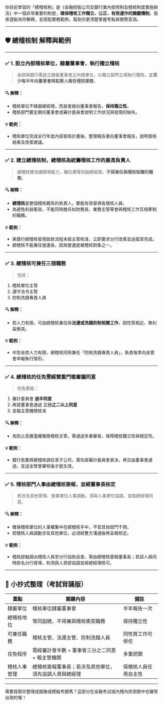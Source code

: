 你目前學習的「總稽核制」是《金融控股公司及銀行業內部控制及稽核制度實施辦法》中一個非常重要的制度，**確保稽核工作獨立、公正、有效運作的關鍵機制**。我來逐點為你解釋，並搭配實務範例，幫助你更清楚掌握考點與實際意涵。

---

## 🛡️ 總稽核制 解釋與範例

---

### ✅ 1. 設立內部稽核單位，**隸屬董事會，執行獨立稽核**

> 金控與銀行需設立隸屬董事會之內稽單位，以獨立超然立場執行稽核，並**至少每半年向董事會與監察人報告稽核業務**。

#### 🔍 解釋：
- 稽核單位不隸屬總經理，而是直接向董事會報告，**保持獨立性**。
- 稽核部門要定期向董事會或審計委員會說明工作狀況與發現的缺失。

#### 💡 範例：
- 稽核單位完成全行年度內部查核計畫後，整理報告書向董事會報告，說明查核結果及改善建議。

---

### ✅ 2. 建立**總稽核制**，總稽核為統籌稽核工作的最高負責人

> 總稽核應具備領導能力，職位應等同副總經理，**不得兼任與稽核牴觸的職務**。

#### 🔍 解釋：
- **總稽核**是整個稽核體系的負責人，要能有效督導各稽核人員。
- 為避免利益衝突，不能同時擔任如財務長、業務主管等會與稽核工作互相牽制的職務。

#### 💡 範例：
- 某銀行總稽核發現放款流程未經主管核准，立即要求分行改善並追蹤至完成。
- 總稽核不能兼任營運長，因為營運是被稽核對象之一。

---

### ✅ 3. 總稽核**可兼任三個職務**

> 包括：
1. 稽核單位主管
2. 遵守法令主管
3. 防制洗錢專責人員

#### 🔍 解釋：
- 若人力有限，可由總稽核兼任與**法遵或洗錢防制相關工作**，因性質相近、無利益衝突。

#### 💡 範例：
- 中型金控人力有限，總稽核同時兼任「防制洗錢專責人員」，負責每季向金管會申報執行情形。

---

### ✅ 4. 總稽核的任免需**經雙重門檻審議同意**

> 任免需經：
1. 審計委員會 **過半同意**
2. 再提董事會通過 **三分之二以上同意**
3. 並報主管機關核准

#### 🔍 解釋：
- 為防止高層濫權撤換稽核主管，需通過多重審查，保障稽核獨立性與穩定性。

#### 💡 範例：
- 銀行若要將總稽核調任至子公司，需先經審計委員會表決，再交由董事會通過，並送金管會審核後才能生效。

---

### ✅ 5. **稽核部門人事由總稽核簽報，並經董事長核定**

> 若涉及其他管理、營業單位人事調動，須與人事單位協調，並經總經理同意。

#### 🔍 解釋：
- 確保稽核單位的人事權集中在總稽核手中，不受其他部門干預。
- 若稽核人員調動涉及其他單位，必須經雙方溝通後再呈報核定。

#### 💡 範例：
- 稽核部擬調派稽核人員至分行協助自查，需由總稽核簽報董事長；若該人員同時掛名分行督導，則須與人資部協調並經總經理核可。

---

## 🧠 小抄式整理（考試背誦版）

| 重點 | 關鍵內容 | 備註 |
|------|----------|------|
| 隸屬單位 | 稽核單位隸屬董事會 | 半年報告一次 |
| 總稽核地位 | 等同副總，不得兼與稽核衝突職務 | 保持獨立性 |
| 可兼任職務 | 稽核主管、法遵主管、防制洗錢人員 | 同性質工作可併任 |
| 任免程序 | 需經審計會半數 + 董事會三分之二同意 + 報主管機關 | 多重把關 |
| 稽核人事管理 | 總稽核簽報董事長；若涉及其他單位，須先協調人資與總經理 | 保稽核人員任用自主性 |

---

需要我幫你整理成圖像或模擬考題嗎？這部分在金融考試或內稽內控測驗中也蠻常出現的喔！